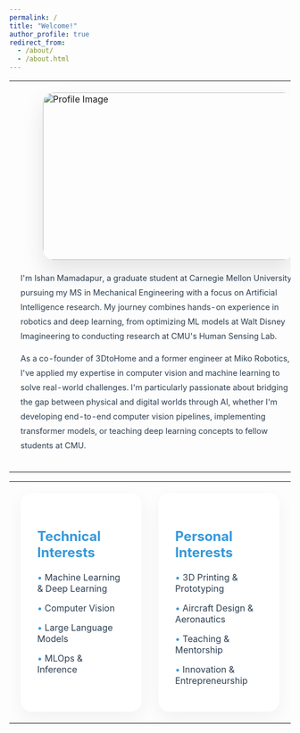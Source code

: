 ```yaml
---
permalink: /
title: "Welcome!"
author_profile: true
redirect_from: 
  - /about/
  - /about.html
---
```

<!-- 
I'm Ishan Mamadapur, a graduate student at Carnegie Mellon University pursuing my MS in Mechanical Engineering with a focus on Artificial Intelligence research. My journey combines hands-on experience in robotics and deep learning, from optimizing ML models at Walt Disney Imagineering to conducting research at CMU's Human Sensing Lab. As a co-founder of 3DtoHome and a former engineer at Miko Robotics, I've applied my expertise in computer vision and machine learning to solve real-world challenges. I'm particularly passionate about bridging the gap between physical and digital worlds through AI, whether I'm developing end-to-end computer vision pipelines, implementing transformer models, or teaching deep learning concepts to fellow students at CMU.

<br><br>
<h1>Interests</h1>
<table style="border: none; border-collapse: collapse; width: 100%;">
  <tr>
    <td style="padding: 20px; border: none; background-color: #f8f8f8; border-radius: 8px;">
      <div style="margin-bottom: 30px;">
        <h3 style="margin-bottom: 15px;">Technical Interests</h3>
        <ul style="list-style-type: none; padding: 0;">
          <li style="margin-bottom: 10px;">• Machine Learning & Deep Learning</li>
          <li style="margin-bottom: 10px;">• Computer Vision</li>
          <li style="margin-bottom: 10px;">• Large Language Models</li>
          <li style="margin-bottom: 10px;">• MLOps & Inference</li>
        </ul>
      </div>
      <div>
        <h3 style="margin-bottom: 15px;">Personal Interests</h3>
        <ul style="list-style-type: none; padding: 0;">
          <li style="margin-bottom: 10px;">• 3D Printing & Prototyping</li>
          <li style="margin-bottom: 10px;">• Aircraft Design & Aeronautics</li>
          <li style="margin-bottom: 10px;">• Teaching & Mentorship</li>
          <li style="margin-bottom: 10px;">• Innovation & Entrepreneurship</li>
        </ul>
      </div>
    </td>
  </tr>
  <tr>
    <td style="padding: 20px; border: none;">
      <div style="width: 500px; height: 430px; border-radius: 15px; overflow: hidden;">
        <img src="https://tartan-ishan.github.io/website/images/profile_1.jpeg" alt="Project Image" style="width: 100%; height: 100%; object-fit: contain;">
      </div>
    </td>
  </tr>
</table> -->

<!-- ---
permalink: /
title: "Welcome!"
author_profile: true
redirect_from: 
  - /about/
  - /about.html
---
-->
<table style="border: none; border-collapse: collapse; width: 100%;">
  <tr>
    <td style="padding: 20px; border: none;">
      <!-- Profile Image -->
      <div style="
          width: 450px;
          height: 300px;
          border-radius: 20px;
          overflow: hidden;
          box-shadow: 0 20px 40px rgba(0,0,0,0.1);
          float: right;
          margin-left: 40px;
          margin-bottom: 20px;
      ">
          <img src="https://tartan-ishan.github.io/website/images/profile_1.jpeg" alt="Profile Image" style="width: 100%; height: 100%; object-fit: cover;">
      </div>
      <p style="font-size: 0.9rem; line-height: 1.8; color: #2C3E50;">
        I'm Ishan Mamadapur, a graduate student at Carnegie Mellon University pursuing my MS in Mechanical Engineering with a focus on Artificial Intelligence research. My journey combines hands-on experience in robotics and deep learning, from optimizing ML models at Walt Disney Imagineering to conducting research at CMU's Human Sensing Lab.
      </p>
      <p style="font-size: 0.9rem; line-height: 1.8; color: #2C3E50;">
        As a co-founder of 3DtoHome and a former engineer at Miko Robotics, I've applied my expertise in computer vision and machine learning to solve real-world challenges. I'm particularly passionate about bridging the gap between physical and digital worlds through AI, whether I'm developing end-to-end computer vision pipelines, implementing transformer models, or teaching deep learning concepts to fellow students at CMU.
      </p>
    </td>
  </tr>
</table>

<!-- <h1>Interests</h1> -->
<table style="border: none; border-collapse: collapse; width: 100%;">
  <tr>
    <td style="padding: 20px; border: none;">
      <div style="
          display: flex;
          gap: 30px;
          justify-content: space-between;
      ">
        <!-- Technical Interests -->
        <div style="
            flex: 1;
            background: white;
            padding: 30px;
            border-radius: 20px;
            box-shadow: 0 10px 30px rgba(0,0,0,0.05);
        ">
            <h3 style="color: #3498DB; margin-bottom: 20px; font-size: 1.5rem;">Technical Interests</h3>
            <ul style="list-style-type: none; padding: 0;">
                <li style="margin-bottom: 15px; color: #2C3E50;"><span style="color: #3498DB;">•</span> Machine Learning & Deep Learning</li>
                <li style="margin-bottom: 15px; color: #2C3E50;"><span style="color: #3498DB;">•</span> Computer Vision</li>
                <li style="margin-bottom: 15px; color: #2C3E50;"><span style="color: #3498DB;">•</span> Large Language Models</li>
                <li style="margin-bottom: 15px; color: #2C3E50;"><span style="color: #3498DB;">•</span> MLOps & Inference</li>
            </ul>
        </div>
        <!-- Personal Interests -->
        <div style="
            flex: 1;
            background: white;
            padding: 30px;
            border-radius: 20px;
            box-shadow: 0 10px 30px rgba(0,0,0,0.05);
        ">
            <h3 style="color: #3498DB; margin-bottom: 20px; font-size: 1.5rem;">Personal Interests</h3>
            <ul style="list-style-type: none; padding: 0;">
                <li style="margin-bottom: 15px; color: #2C3E50;"><span style="color: #3498DB;">•</span> 3D Printing & Prototyping</li>
                <li style="margin-bottom: 15px; color: #2C3E50;"><span style="color: #3498DB;">•</span> Aircraft Design & Aeronautics</li>
                <li style="margin-bottom: 15px; color: #2C3E50;"><span style="color: #3498DB;">•</span> Teaching & Mentorship</li>
                <li style="margin-bottom: 15px; color: #2C3E50;"><span style="color: #3498DB;">•</span> Innovation & Entrepreneurship</li>
            </ul>
        </div>
      </div>
    </td>
  </tr>
</table>